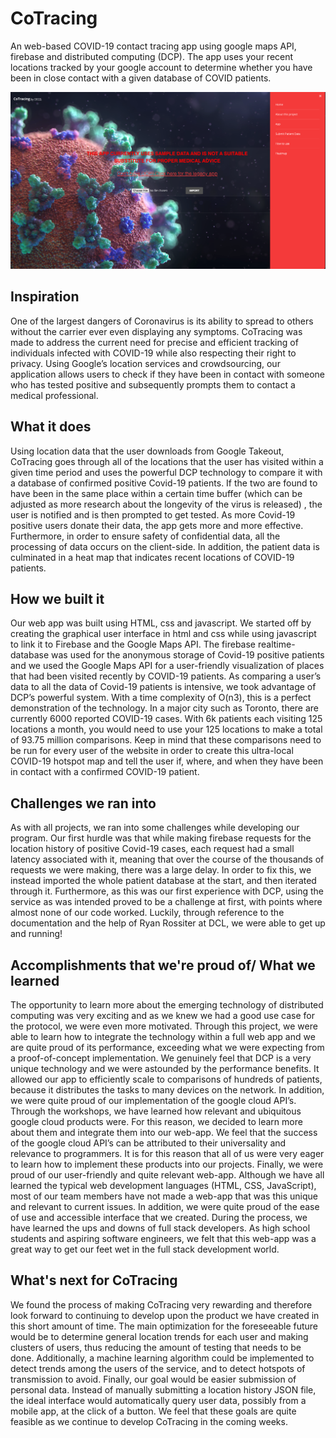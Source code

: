 # CoTracing

An web-based COVID-19 contact tracing app using google maps API, firebase and distributed computing (DCP). The app uses your recent locations tracked by your google account to determine whether you have been in close contact with a given database of COVID patients.

<img src="screenshot.png" />

## Inspiration

One of the largest dangers of Coronavirus is its ability to spread to others without the carrier ever even displaying any symptoms. CoTracing was made to address the current need for precise and efficient tracking of individuals infected with COVID-19 while also respecting their right to privacy. Using Google’s location services and crowdsourcing, our application allows users to check if they have been in contact with someone who has tested positive and subsequently prompts them to contact a medical professional.

## What it does

Using location data that the user downloads from Google Takeout, CoTracing goes through all of the locations that the user has visited within a given time period and uses the powerful DCP technology to compare it with a database of confirmed positive Covid-19 patients. If the two are found to have been in the same place within a certain time buffer (which can be adjusted as more research about the longevity of the virus is released) , the user is notified and is then prompted to get tested. As more Covid-19 positive users donate their data, the app gets more and more effective. Furthermore, in order to ensure safety of confidential data, all the processing of data occurs on the client-side. In addition, the patient data is culminated in a heat map that indicates recent locations of COVID-19 patients.


## How we built it


Our web app was built using HTML, css and javascript. We started off by creating the graphical user interface in html and css while using javascript to link it to Firebase and the Google Maps API. The firebase realtime-database was used for the anonymous storage of Covid-19 positive patients and we used the Google Maps API for a user-friendly visualization of places that had been visited recently by COVID-19 patients. As comparing a user’s data to all the data of Covid-19 patients is intensive, we took advantage of DCP’s powerful system. With a time complexity of O(n3), this is a perfect demonstration of the technology. In a major city such as Toronto, there are currently 6000 reported COVID-19 cases. With 6k patients each visiting 125 locations a month, you would need to use your 125 locations to make a total of  93.75 million comparisons. Keep in mind that these comparisons need to be run for every user of the website in order to create this ultra-local COVID-19 hotspot map and tell the user if, where, and when they have been in contact with a confirmed COVID-19 patient.


## Challenges we ran into

As with all projects, we ran into some challenges while developing our program. Our first hurdle was that while making firebase requests for the location history of positive Covid-19 cases, each request had a small latency associated with it, meaning that over the course of the thousands of requests we were making, there was a large delay. In order to fix this, we instead imported the whole patient database at the start, and then iterated through it. Furthermore, as this was our first experience with DCP, using the service as was intended proved to be a challenge at first, with points where almost none of our code worked. Luckily, through reference to the documentation and the help of Ryan Rossiter at DCL, we were able to get up and running!



## Accomplishments that we're proud of/ What we learned


The opportunity to learn more about the emerging technology of distributed computing was very exciting and as we knew we had a good use case for the protocol, we were even more motivated. Through this project, we were able to learn how to integrate the technology within a full web app and we are quite proud of its performance, exceeding what we were expecting from a proof-of-concept implementation. We genuinely feel that DCP is a very unique technology and we were astounded by the performance benefits. It allowed our app to efficiently scale to comparisons of hundreds of patients, because it distributes the tasks to many devices on the network.
In addition, we were quite proud of our implementation of the google cloud API’s. Through the workshops, we have learned how relevant and ubiquitous google cloud products were. For this reason, we decided to learn more about them and integrate them into our web-app. We feel that the success of the google cloud API’s can be attributed to their universality and relevance to programmers. It is for this reason that all of us were very eager to learn how to implement these products into our projects.
Finally, we were proud of our user-friendly and quite relevant web-app. Although we have all learned the typical web development languages (HTML, CSS, JavaScript), most of our team members have not made a web-app that was this unique and relevant to current issues. In addition, we were quite proud of the ease of use and accessible interface that we created. During the process, we have learned the ups and downs of full stack developers. As high school students and aspiring software engineers, we felt that this web-app was a great way to get our feet wet in the full stack development world.


## What's next for CoTracing

We found the process of making CoTracing very rewarding and therefore look forward to continuing to develop upon the product we have created in this short amount of time. The main optimization for the foreseeable future would be to determine general location trends for each user and making clusters of users, thus reducing the amount of testing that needs to be done. Additionally, a machine learning algorithm could be implemented to detect trends among the users of the service, and to detect hotspots of transmission to avoid. Finally, our goal would be easier submission of personal data. Instead of manually submitting a location history JSON file, the ideal interface would automatically query user data, possibly from a mobile app, at the click of a button. We feel that these goals are quite feasible as we continue to develop CoTracing in the coming weeks.

